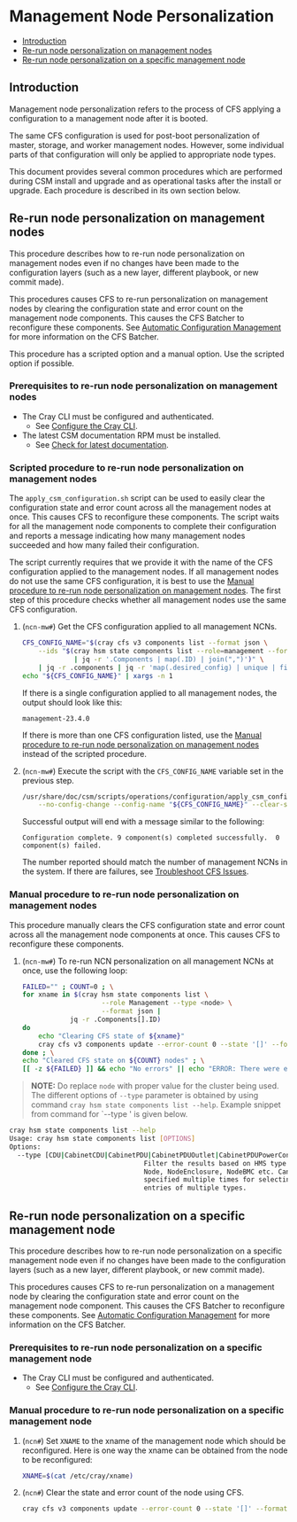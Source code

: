 # Management Node Personalization

- [Introduction](#introduction)
- [Re-run node personalization on management nodes](#re-run-node-personalization-on-management-nodes)
- [Re-run node personalization on a specific management node](#re-run-node-personalization-on-a-specific-management-node)

## Introduction

Management node personalization refers to the process of CFS applying a configuration to a
management node after it is booted.

The same CFS configuration is used for post-boot personalization of master, storage, and worker
management nodes. However, some individual parts of that configuration will only be applied to
appropriate node types.

This document provides several common procedures which are performed during CSM install and upgrade
and as operational tasks after the install or upgrade. Each procedure is described in its own
section below.

## Re-run node personalization on management nodes

This procedure describes how to re-run node personalization on management nodes even if
no changes have been made to the configuration layers (such as a new layer, different playbook,
or new commit made).

This procedures causes CFS to re-run personalization on management nodes by clearing the
configuration state and error count on the management node components. This causes the CFS Batcher
to reconfigure these components.
See [Automatic Configuration Management](Automatic_Configuration_Management.md)
for more information on the CFS Batcher.

This procedure has a scripted option and a manual option. Use the scripted option if possible.

### Prerequisites to re-run node personalization on management nodes

- The Cray CLI must be configured and authenticated.
  - See [Configure the Cray CLI](../configure_cray_cli.md).
- The latest CSM documentation RPM must be installed.
  - See [Check for latest documentation](../../update_product_stream/README.md#check-for-latest-documentation).

### Scripted procedure to re-run node personalization on management nodes

The `apply_csm_configuration.sh` script can be used to easily clear the configuration state and
error count across all the management nodes at once. This causes CFS to reconfigure these
components. The script waits for all the management node components to complete their configuration
and reports a message indicating how many management nodes succeeded and how many failed their
configuration.

The script currently requires that we provide it with the name of the CFS configuration applied
to the management nodes. If all management nodes do not use the same CFS configuration, it is
best to use the
[Manual procedure to re-run node personalization on management nodes](#manual-procedure-to-re-run-node-personalization-on-management-nodes).
The first step of this procedure checks whether all management nodes use the same CFS configuration.

1. (`ncn-mw#`) Get the CFS configuration applied to all management NCNs.

    ```bash
    CFS_CONFIG_NAME="$(cray cfs v3 components list --format json \
        --ids "$(cray hsm state components list --role=management --format json \
                 | jq -r '.Components | map(.ID) | join(",")')" \
        | jq -r .components | jq -r 'map(.desired_config) | unique | first')"
    echo "${CFS_CONFIG_NAME}" | xargs -n 1
    ```

    If there is a single configuration applied to all management nodes, the output should look like this:

    ```text
    management-23.4.0
    ```

    If there is more than one CFS configuration listed, use the
    [Manual procedure to re-run node personalization on management nodes](#manual-procedure-to-re-run-node-personalization-on-management-nodes)
    instead of the scripted procedure.

1. (`ncn-mw#`) Execute the script with the `CFS_CONFIG_NAME` variable set in the previous step.

    ```bash
    /usr/share/doc/csm/scripts/operations/configuration/apply_csm_configuration.sh \
        --no-config-change --config-name "${CFS_CONFIG_NAME}" --clear-state
    ```

    Successful output will end with a message similar to the following:

    ```text
    Configuration complete. 9 component(s) completed successfully.  0 component(s) failed.
    ```

    The number reported should match the number of management NCNs in the system. If there are failures, see
    [Troubleshoot CFS Issues](Troubleshoot_CFS_Issues.md).

### Manual procedure to re-run node personalization on management nodes

This procedure manually clears the CFS configuration state and error count across all the management
node components at once. This causes CFS to reconfigure these components.

1. (`ncn-mw#`) To re-run NCN personalization on all management NCNs at once, use the following loop:

    ```bash
    FAILED="" ; COUNT=0 ; \
    for xname in $(cray hsm state components list \
                        --role Management --type <node> \
                        --format json |
                jq -r .Components[].ID)
    do
        echo "Clearing CFS state of ${xname}"
        cray cfs v3 components update --error-count 0 --state '[]' --format json "${xname}" && let COUNT+=1 || FAILED+=" ${xname}"
    done ; \
    echo "Cleared CFS state on ${COUNT} nodes" ; \
    [[ -z ${FAILED} ]] && echo "No errors" || echo "ERROR: There were errors clearing the CFS state for the following nodes:${FAILED}"
    ```

> **NOTE:** Do replace `node` with proper value for the cluster being used. The different options of `--type` parameter is obtained by using command `cray hsm state components list --help`. Example snippet from command for `--type ' is given below.

```bash
cray hsm state components list --help
Usage: cray hsm state components list [OPTIONS]
Options:
  --type [CDU|CabinetCDU|CabinetPDU|CabinetPDUOutlet|CabinetPDUPowerConnector|CabinetPDUController|Cabinet|Chassis|ChassisBMC|CMMRectifier|CMMFpga|CEC|ComputeModule|RouterModule|NodeBMC|NodeEnclosure|NodeEnclosurePowerSupply|HSNBoard|Node|Processor|Drive|StorageGroup|NodeNIC|Memory|NodeAccel|NodeAccelRiser|NodeFpga|HSNAsic|RouterFpga|RouterBMC|HSNLink|HSNConnector|INVALID]
                                  Filter the results based on HMS type like
                                  Node, NodeEnclosure, NodeBMC etc. Can be
                                  specified multiple times for selecting
                                  entries of multiple types.
```

## Re-run node personalization on a specific management node

This procedure describes how to re-run node personalization on a specific management node even if no
changes have been made to the configuration layers (such as a new layer, different playbook, or new
commit made).

This procedures causes CFS to re-run personalization on a management node by clearing the
configuration state and error count on the management node component. This causes the CFS Batcher
to reconfigure these components.
See [Automatic Configuration Management](Automatic_Configuration_Management.md)
for more information on the CFS Batcher.

### Prerequisites to re-run node personalization on a specific management node

- The Cray CLI must be configured and authenticated.
  - See [Configure the Cray CLI](../configure_cray_cli.md).

### Manual procedure to re-run node personalization on a specific management node
1. (`ncn#`) Set `XNAME` to the xname of the management node which should be reconfigured.
    Here is one way the xname can be obtained from the node to be reconfigured:

    ```bash
    XNAME=$(cat /etc/cray/xname)
    ```

2. (`ncn#`) Clear the state and error count of the node using CFS.

    ```bash
    cray cfs v3 components update --error-count 0 --state '[]' --format json "${XNAME}"
    ```
